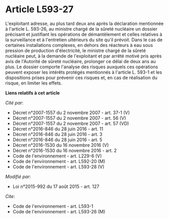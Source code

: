 # Article L593-27

L'exploitant adresse, au plus tard deux ans après la déclaration mentionnée à l'article L. 593-26, au ministre chargé de la
sûreté nucléaire un dossier précisant et justifiant les opérations de démantèlement et celles relatives à la surveillance et
à l'entretien ultérieurs du site qu'il prévoit. Dans le cas de certaines installations complexes, en dehors des réacteurs à
eau sous pression de production d'électricité, le ministre chargé de la sûreté nucléaire peut, à la demande de l'exploitant
et par arrêté motivé pris après avis de l'Autorité de sûreté nucléaire, prolonger ce délai de deux ans au plus. Le dossier
comporte l'analyse des risques auxquels ces opérations peuvent exposer les intérêts protégés mentionnés à l'article L. 593-1
et les dispositions prises pour prévenir ces risques et, en cas de réalisation du risque, en limiter les effets.

**Liens relatifs à cet article**

_Cité par_:

  - Décret n°2007-1557 du 2 novembre 2007 - art. 37-1 (V)
  - Décret n°2007-1557 du 2 novembre 2007 - art. 56 (V)
  - Décret n°2007-1557 du 2 novembre 2007 - art. 57 (VD)
  - Décret n°2016-846 du 28 juin 2016 - art. 11
  - Décret n°2016-846 du 28 juin 2016 - art. 3
  - Décret n°2016-846 du 28 juin 2016 - art. 5
  - Décret n°2016-1530 du 16 novembre 2016 (V)
  - Décret n°2016-1530 du 16 novembre 2016 - art. 2
  - Code de l'environnement - art. L229-6 (V)
  - Code de l'environnement - art. L592-20 (M)
  - Code de l'environnement - art. L593-28 (V)

_Modifié par_:

  - Loi n°2015-992 du 17 août 2015 - art. 127

_Cite_:

  - Code de l'environnement - art. L593-1
  - Code de l'environnement - art. L593-26 (M)
